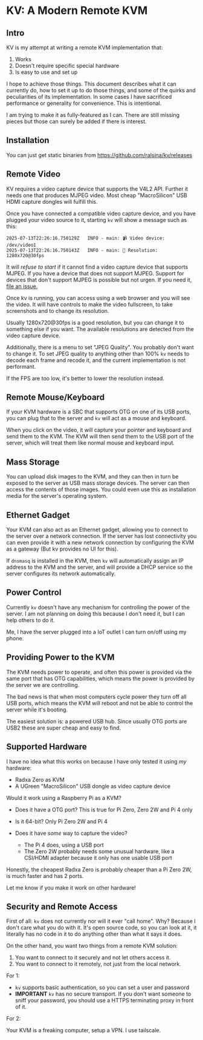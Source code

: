 # KV: A Modern Remote KVM

## Intro

KV is my attempt at writing a remote KVM implementation that:

1. Works
2. Doesn't require specific special hardware
3. Is easy to use and set up

I hope to achieve those things. This document describes what it can currently do,
how to set it up to do those things, and some of the quirks and peculiarities
of its implementation. In some cases I have sacrificed performance or generality
for convenience. This is intentional.

I am trying to make it as fully-featured as I can. There are still missing pieces
but those can surely be added if there is interest.

## Installation

You can just get static binaries from <https://github.com/ralsina/kv/releases>

## Remote Video

KV requires a video capture device that supports the V4L2 API. Further it needs
one that produces MJPEG video. Most cheap "MacroSilicon" USB HDMI capture dongles
will fulfill this.

Once you have connected a compatible video capture device, and you have plugged
your video source to it, starting `kv` will show a message such as this:

```
2025-07-13T22:26:16.750129Z   INFO - main: 📹 Video device: /dev/video1
2025-07-13T22:26:16.750143Z   INFO - main: 📐 Resolution: 1280x720@30fps
```

It will *refuse to start* if it cannot find a video capture device that
supports MJPEG. If you have a device that does not support MJPEG. Support
for devices that don't support MJPEG is possible but not urgen. If you need
it, [file an issue.](https://github.com/ralsina/kv/issues)

Once kv is running, you can access using a web browser and you will see
the video. It will have controls to make the video fullscreen, to take
screenshots and to change its resolution.

Usually 1280x720@30fps is a good resolution, but you can change it to
something else if you want. The available resolutions are detected from the
video capture device.

Additionally, there is a menu to set "JPEG Quality". You probably don't want
to change it. To set JPEG quality to anything other than 100% `kv` needs to
decode each frame and recode it, and the current implementation is not
performant.

If the FPS are too low, it's better to lower the resolution instead.

## Remote Mouse/Keyboard

If your KVM hardware is a SBC that supports OTG on one of its USB ports,
you can plug that to the server and `kv` will act as a mouse and keyboard.

When you click on the video, it will capture your pointer and keyboard and
send them to the KVM. The KVM will then send them to the USB port of the
server, which will treat them like normal mouse and keyboard input.

## Mass Storage

You can upload disk images to the KVM, and they can then in turn be exposed
to the server as USB mass storage devices. The server can then access the
contents of those images. You could even use this as installation media
for the server's operating system.

## Ethernet Gadget

Your KVM can also act as an Ethernet gadget, allowing you to connect to
the server over a network connection. If the server has lost connectivity
you can even provide it with a new network connection by configuring the
KVM as a gateway (But kv provides no UI for this).

If `dnsmasq` is installed in the KVM, then `kv` will automatically assign
an IP address to the KVM and the server, and will provide a DHCP service
so the server configures its network automatically.

## Power Control

Currently `kv` doesn't have any mechanism for controlling the power of the
server. I am not planning on doing this because I don't need it, but I can
help others to do it.

Me, I have the server plugged into a IoT outlet I can turn on/off using my phone.

## Providing Power to the KVM

The KVM needs power to operate, and often this power is provided via the
same port that has OTG capabilities, which means the power is provided by
the server we are controlling.

The bad news is that when most computers cycle power they turn off all USB
ports, which means the KVM will reboot and not be able to control the server
while it's booting.

The easiest solution is: a powered USB hub. Since usually OTG ports are USB2
these are super cheap and easy to find.

## Supported Hardware

I have no idea what this works on because I have only tested it using *my*
hardware:

* Radxa Zero as KVM
* A UGreen "MacroSilicon" USB dongle as video capture device

Would it work using a Raspberry Pi as a KVM?

* Does it have a OTG port? This is true for Pi Zero, Zero 2W and Pi 4 only
* Is it 64-bit? Only Pi Zero 2W and Pi 4
* Does it have *some* way to capture the video?

  * The Pi 4 does, using a USB port
  * The Zero 2W probably needs some unusual hardware, like a CSI/HDMI adapter because it only has one usable USB port

Honestly, the cheapest Radxa Zero is probably cheaper than a Pi Zero 2W, is much faster and has 2 ports.

Let me know if you make it work on other hardware!

## Security and Remote Access

First of all: `kv` does not currently nor will it ever "call home". Why? Because I don't care what you do
with it. It's open source code, so you can look at it, it literally has no code in it to do anything other
than what it says it does.

On the other hand, you want two things from a remote KVM solution:

1) You want to connect to it securely and not let others access it.
2) You want to connect to it remotely, not just from the local network.

For 1:

* `kv` supports basic authentication, so you can set a user and password
* **IMPORTANT** `kv` has no secure transport. If you don't want someone
  to sniff your password, you should use a HTTPS terminating proxy in
  front of it.

For 2:

Your KVM is a freaking computer, setup a VPN. I use tailscale.